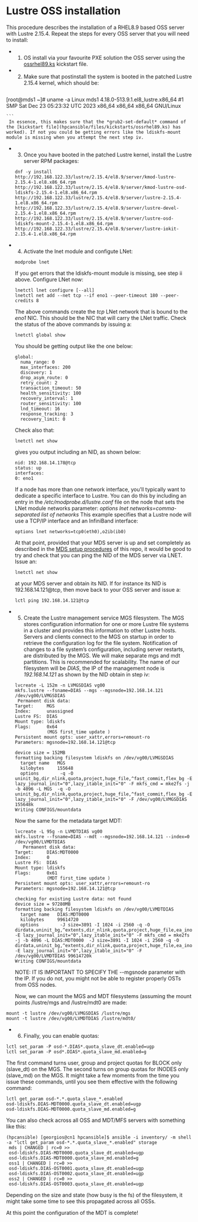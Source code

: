 # Lustre OSS installation

This procedure describes the installation of a RHEL8.9 based OSS server with Lustre 2.15.4. Repeat the steps for every OSS server that you will need to install:

- 1) OS install via your favourite PXE solution the OSS server using the [ossrhel89.ks](../hpcansible/files/kickstarts/ossrhel89.ks) kickstart file.  
- 2) Make sure that postinstall the system is booted in the patched Lustre 2.15.4 kernel, which should be: 
    ``` 
[root@mds1 ~]# uname -a
Linux mds1 4.18.0-513.9.1.el8_lustre.x86_64 #1 SMP Sat Dec 23 05:23:32 UTC 2023 x86_64 x86_64 x86_64 GNU/Linux
    
    ```
     In essence, this makes sure that the *grub2-set-default* command of the [kickstart file](hpcansible/files/kickstarts/ossrhel89.ks) has worked). If not you could be getting errors like the ldiskfs-mount module is missing when you attempt the next step iv.
- 3) Once you have booted in the patched Lustre kernel, install the Lustre server RPM packages:
    ```
    dnf -y install http://192.168.122.33/lustre/2.15.4/el8.9/server/kmod-lustre-2.15.4-1.el8.x86_64.rpm http://192.168.122.33/lustre/2.15.4/el8.9/server/kmod-lustre-osd-ldiskfs-2.15.4-1.el8.x86_64.rpm http://192.168.122.33/lustre/2.15.4/el8.9/server/lustre-2.15.4-1.el8.x86_64.rpm http://192.168.122.33/lustre/2.15.4/el8.9/server/lustre-devel-2.15.4-1.el8.x86_64.rpm http://192.168.122.33/lustre/2.15.4/el8.9/server/lustre-osd-ldiskfs-mount-2.15.4-1.el8.x86_64.rpm http://192.168.122.33/lustre/2.15.4/el8.9/server/lustre-iokit-2.15.4-1.el8.x86_64.rpm
    ```
- 4) Activate the lnet module and configute LNet:
    ```
    modprobe lnet
    ```
    If you get errors that the ldiskfs-mount module is missing, see step ii above.
    Configure LNet now:
    ```
    lnetctl lnet configure [--all]
    lnetctl net add --net tcp --if eno1 --peer-timeout 180 --peer-credits 8
    ```
    The above commands create the *tcp* LNet network that is bound to the *eno1* NIC. This should be the NIC that will carry the LNet traffic. Check the status of the above commands by issuing a:
    ```
    lnetctl global show
    ```
    You should be getting output like the one below:
    ```
    global:
      numa_range: 0
      max_interfaces: 200
      discovery: 1
      drop_asym_route: 0
      retry_count: 2
      transaction_timeout: 50
      health_sensitivity: 100
      recovery_interval: 1
      router_sensitivity: 100
      lnd_timeout: 16
      response_tracking: 3
      recovery_limit: 0
     ```
     Check also that: 
     ```
     lnetctl net show
     ```
     gives you output including an NID, as shown below:
     ```
     nid: 192.168.14.178@tcp
     status: up
     interfaces:
     0: eno1
     ```
     If a node has more than one network interface, you'll typically want to dedicate a specific interface to Lustre. You can do this by including an entry in the */etc/modprobe.d/lustre.conf* file on the node that sets the LNet module networks parameter:
     *options lnet networks=comma-separated list of networks*
     This example specifies that a Lustre node will use a TCP/IP interface and an InfiniBand interface:
     ```
     options lnet networks=tcp0(eth0),o2ib(ib0)
     ```
    At that point, provided that your MDS server is up and set completely as described in the [MDS setup procedures](install-lustre-mds.md) of this repo, it would be good to try and check that you can ping the NID of the MDS server via LNET. Issue an:
    ```
    lnetctl net show
    ```
   at your MDS server and obtain its NID. If for instance its NID is 192.168.14.121@tcp, then move back to your OSS server and issue a:
    ```
    lctl ping 192.168.14.121@tcp
    ```
   

- 5) Create the Lustre management service MGS filesystem. The MGS stores configuration information for one or more Lustre file systems in a cluster and provides this information to other Lustre hosts. Servers and clients connect to the MGS on startup in order to retrieve the configuration log for the file system. Notification of changes to a file system’s configuration, including server restarts, are distributed by the MGS. We will make separate mgs and mdt partitions. This is recommended for scalability. The name of our filesystem will be *DIAS*, the IP of the management node is *192.168.14.121* as shown by the NID obtain in step iv:
  ```
  lvcreate -L 152m -n LVMGSDIAS vg00
  mkfs.lustre --fsname=DIAS --mgs --mgsnode=192.168.14.121 /dev/vg00/LVMGSDIAS
   Permanent disk data:
  Target:     MGS
  Index:      unassigned
  Lustre FS:  DIAS
  Mount type: ldiskfs
  Flags:      0x64
              (MGS first_time update )
  Persistent mount opts: user_xattr,errors=remount-ro
  Parameters: mgsnode=192.168.14.121@tcp

  device size = 152MB
  formatting backing filesystem ldiskfs on /dev/vg00/LVMGSDIAS
	target name   MGS
	kilobytes     155648
	options        -q -O uninit_bg,dir_nlink,quota,project,huge_file,^fast_commit,flex_bg -E lazy_journal_init="0",lazy_itable_init="0" -F mkfs_cmd = mke2fs -j -b 4096 -L MGS  -q -O uninit_bg,dir_nlink,quota,project,huge_file,^fast_commit,flex_bg -E lazy_journal_init="0",lazy_itable_init="0" -F /dev/vg00/LVMGSDIAS 155648k
  Writing CONFIGS/mountdata
  ```
     
     Now the same for the metadata target MDT:

  ```
  lvcreate -L 95g -n LVMDTDIAS vg00
  mkfs.lustre --fsname=DIAS --mdt --mgsnode=192.168.14.121 --index=0 /dev/vg00/LVMDTDIAS
     Permanent disk data:
  Target:     DIAS:MDT0000
  Index:      0
  Lustre FS:  DIAS
  Mount type: ldiskfs
  Flags:      0x61
              (MDT first_time update )
  Persistent mount opts: user_xattr,errors=remount-ro
  Parameters: mgsnode=192.168.14.121@tcp

  checking for existing Lustre data: not found
  device size = 97280MB
  formatting backing filesystem ldiskfs on /dev/vg00/LVMDTDIAS
	target name   DIAS:MDT0000
	kilobytes     99614720
	options        -J size=3891 -I 1024 -i 2560 -q -O dirdata,uninit_bg,^extents,dir_nlink,quota,project,huge_file,ea_inode,large_dir,^fast_commit,flex_bg -E lazy_journal_init="0",lazy_itable_init="0" -F mkfs_cmd = mke2fs -j -b 4096 -L DIAS:MDT0000  -J size=3891 -I 1024 -i 2560 -q -O dirdata,uninit_bg,^extents,dir_nlink,quota,project,huge_file,ea_inode,large_dir,^fast_commit,flex_bg -E lazy_journal_init="0",lazy_itable_init="0" -F /dev/vg00/LVMDTDIAS 99614720k
  Writing CONFIGS/mountdata                               
  ```
  NOTE: IT IS IMPORTANT TO SPECIFY THE --mgsnode parameter with the IP. If you do not, you might not be able to register properly OSTs from OSS nodes. 

  Now, we can mount the MGS and MDT filesystems (assuming the mount points /lustre/mgs and /lustre/mdt0 are made:
  
 ```
 mount -t lustre /dev/vg00/LVMGSDIAS /lustre/mgs
 mount -t lustre /dev/vg00/LVMDTDIAS /lustre/mdt0/
 ```

- 6) Finally, you can enable quotas:
 ```
 lctl set_param -P osd-*.DIAS*.quota_slave_dt.enabled=ugp
 lctl set_param -P osd*.DIAS*.quota_slave_md.enabled=g
 ```
  
  The first command turns user, group and project quotas for BLOCK only (slave_dt) on the MGS. The second turns on group quotas for INODES only (slave_md) on the MGS. It might take a few moments from the time you issue these commands, until you see them effective with the following command:
 ```
 lctl get_param osd-*.*.quota_slave_*.enabled
 osd-ldiskfs.DIAS-MDT0000.quota_slave_dt.enabled=ugp
 osd-ldiskfs.DIAS-MDT0000.quota_slave_md.enabled=g
 ```

 You can also check across all OSS and MDT/MFS servers with something like this:
 ```
 (hpcansible) [georgios@cn1 hpcansible]$ ansible -i inventory/ -m shell -a "lctl get_param osd-*.*.quota_slave_*.enabled" storage
  mds | CHANGED | rc=0 >>
  osd-ldiskfs.DIAS-MDT0000.quota_slave_dt.enabled=ugp
  osd-ldiskfs.DIAS-MDT0000.quota_slave_md.enabled=g
  oss1 | CHANGED | rc=0 >>
  osd-ldiskfs.DIAS-OST0001.quota_slave_dt.enabled=ugp
  osd-ldiskfs.DIAS-OST0002.quota_slave_dt.enabled=ugp
  oss2 | CHANGED | rc=0 >>
  osd-ldiskfs.DIAS-OST0003.quota_slave_dt.enabled=ugp
 ```
 
 Depending on the size and state (how busy is the fs) of the filesystem, it might take some time to see this propagated across all OSSs.


At this point the configuration of the MDT is complete!

 



   
   


